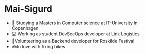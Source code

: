 # Mai-Sigurd
- 📖 Studying a Masters in Computer science at IT-University in Copenhagen
- 💻 Working as student DevSecOps developer at Link Logistics
- 🔶Volunteering as a Backend developer for Roskilde Festival
- 🚲In love with fixing bikes
  
